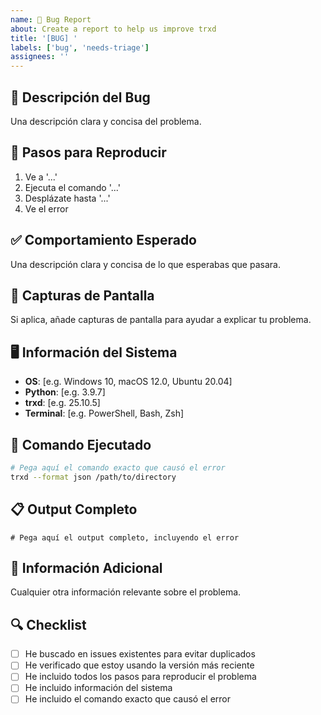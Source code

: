 ```yaml
---
name: 🐛 Bug Report
about: Create a report to help us improve trxd
title: '[BUG] '
labels: ['bug', 'needs-triage']
assignees: ''
---
```


## 🐛 Descripción del Bug

Una descripción clara y concisa del problema.

## 🔄 Pasos para Reproducir

1. Ve a '...'
2. Ejecuta el comando '...'
3. Desplázate hasta '...'
4. Ve el error

## ✅ Comportamiento Esperado

Una descripción clara y concisa de lo que esperabas que pasara.

## 📸 Capturas de Pantalla

Si aplica, añade capturas de pantalla para ayudar a explicar tu problema.

## 🖥️ Información del Sistema

- **OS**: [e.g. Windows 10, macOS 12.0, Ubuntu 20.04]
- **Python**: [e.g. 3.9.7]
- **trxd**: [e.g. 25.10.5]
- **Terminal**: [e.g. PowerShell, Bash, Zsh]

## 📝 Comando Ejecutado

```bash
# Pega aquí el comando exacto que causó el error
trxd --format json /path/to/directory
```

## 📋 Output Completo

```
# Pega aquí el output completo, incluyendo el error
```

## 📝 Información Adicional

Cualquier otra información relevante sobre el problema.

## 🔍 Checklist

- [ ] He buscado en issues existentes para evitar duplicados
- [ ] He verificado que estoy usando la versión más reciente
- [ ] He incluido todos los pasos para reproducir el problema
- [ ] He incluido información del sistema
- [ ] He incluido el comando exacto que causó el error
